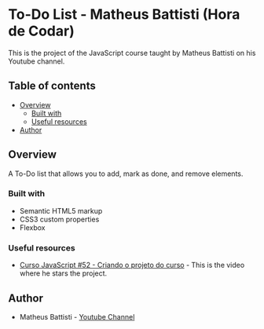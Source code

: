 # To-Do List - Matheus Battisti (Hora de Codar)

This is the project of the JavaScript course taught by Matheus Battisti on his Youtube channel.

## Table of contents

- [Overview](#overview)
  - [Built with](#built-with)
  - [Useful resources](#built-with)
- [Author](#author)

## Overview

A To-Do list that allows you to add, mark as done, and remove elements.


### Built with

- Semantic HTML5 markup
- CSS3 custom properties
- Flexbox

### Useful resources

- [Curso JavaScript #52 - Criando o projeto do curso](https://youtu.be/KNk0Cex3zcM) - This is the video where he stars the project.

## Author

- Matheus Battisti - [Youtube Channel](https://www.youtube.com/@MatheusBattisti)

